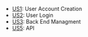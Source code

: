 - [US1](https://docs.google.com/presentation/d/14CAvfiwjBFsALwIxGfDVpObej8KEHZr61knZjAVPcpQ/edit?usp=sharing): User Account Creation
- [US2](https://docs.google.com/presentation/d/1brO6W6vMGfm3Fll91Asbdafu0EHfDUZTitLr4zbEPuY/edit#slide=id.p): User Login
- [US3](https://docs.google.com/presentation/d/14CAvfiwjBFsALwIxGfDVpObej8KEHZr61knZjAVPcpQ/edit?usp=sharing): Back End Managment
- [US5](https://docs.google.com/presentation/d/14CAvfiwjBFsALwIxGfDVpObej8KEHZr61knZjAVPcpQ/edit#slide=id.g314471a9acb_1_29): API 
